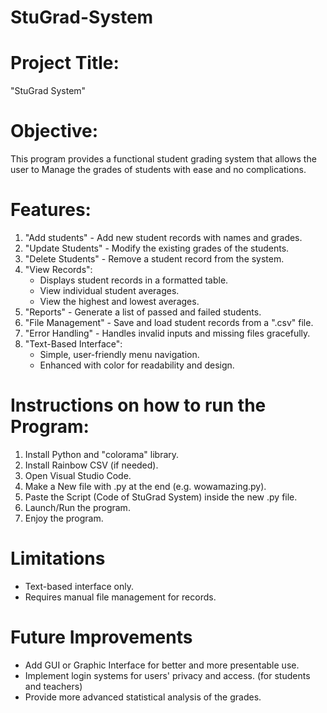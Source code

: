 # StuGrad-System

# Project Title:
"StuGrad System"

# Objective:
This program provides a functional student grading system that allows the user to Manage the 
grades of students with ease and no complications.

# Features:
1. "Add students" - Add new student records with names and grades.
2. "Update Students" - Modify the existing grades of the students.
3. "Delete Students" - Remove a student record from the system.
4. "View Records":
   - Displays student records in a formatted table.
   - View individual student averages.
   - View the highest and lowest averages.
5. "Reports" - Generate a list of passed and failed students.
6. "File Management" - Save and load student records from a ".csv" file.
7. "Error Handling" - Handles invalid inputs and missing files gracefully.
8. "Text-Based Interface":
   - Simple, user-friendly menu navigation.
   - Enhanced with color for readability and design.

# Instructions on how to run the Program:
1. Install Python and "colorama" library.
2. Install Rainbow CSV (if needed).
3. Open Visual Studio Code.
4. Make a New file with .py at the end (e.g. wowamazing.py).
5. Paste the Script (Code of StuGrad System) inside the new .py file.
6. Launch/Run the program.
7. Enjoy the program.

# Limitations
- Text-based interface only.
- Requires manual file management for records.

# Future Improvements
- Add GUI or Graphic Interface for better and more presentable use.
- Implement login systems for users' privacy and access. (for students and teachers)
- Provide more advanced statistical analysis of the grades.

